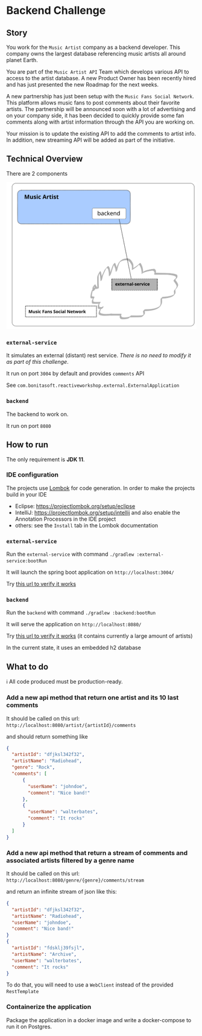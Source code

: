 # Backend Challenge

## Story


You work for the `Music Artist` company as a backend developer.
This company owns the largest database referencing music artists all around planet Earth.

You are part of the `Music Artist API` Team which develops various API to access to the artist database.
A new Product Owner has been recently hired and has just presented the new Roadmap for the next weeks.

A new partnership has just been setup with the `Music Fans Social Network`. This platform allows music fans to post comments
about their favorite artists. The partnership will be announced soon with a lot of advertising and on your company side,
it has been decided to quickly provide some fan comments along with artist information through the API you are working on.

Your mission is to update the existing API to add the comments to artist info. In addition, new streaming API will be added
as part of the initiative.



## Technical Overview

There are 2 components

![macro architecture](doc/macro_architecture.svg)



### `external-service`

It simulates an external (distant) rest service. *There is no need to modify it as part of this challenge*.

It run on port `3004` by default and provides `comments` API

See `com.bonitasoft.reactiveworkshop.external.ExternalApplication` 

### `backend`

The backend to work on.

It run on port `8080`


## How to run

The only requirement is **JDK 11**.

### IDE configuration

The projects use [Lombok](https://projectlombok.org/) for code generation. In order to make the projects build in your IDE
* Eclipse: https://projectlombok.org/setup/eclipse
* IntelliJ: https://projectlombok.org/setup/intellij and also enable the Annotation Processors in the IDE project
* others: see the `Install` tab in the Lombok documentation



### `external-service`

Run the `external-service` with command `./gradlew :external-service:bootRun`

It  will launch the spring boot application on `http://localhost:3004/`

Try [this url to verify it works](http://localhost:3004/comments/last10)

### `backend`

Run the `backend` with command `./gradlew :backend:bootRun`

It will serve the application on `http://localhost:8080/`

Try [this url to verify it works](http://localhost:8080/artists) (it contains currently a large amount of artists)

In the current state, it uses an embedded h2 database


## What to do

:information_source: All code produced must be production-ready.

### Add a new api method that return one artist and its 10 last comments

It should be called on this url: `http://localhost:8080/artist/{artistId}/comments`

and should return something like
```json
{ 
  "artistId": "dfjksl342f32",
  "artistName": "Radiohead",
  "genre": "Rock",
  "comments": [
      {
        "userName": "johndoe",
        "comment": "Nice band!"
      },
      {
        "userName": "walterbates",
        "comment": "It rocks"
      }
  ]
}
```

### Add a new api method that return a stream of comments and associated artists filtered by a genre name

It should be called on this url: `http://localhost:8080/genre/{genre}/comments/stream`

and return an infinite stream of json like this:

```json
{
  "artistId": "dfjksl342f32",
  "artistName": "Radiohead",
  "userName": "johndoe",
  "comment": "Nice band!"
}
{
  "artistId": "fdsklj39fsjl",
  "artistName": "Archive",
  "userName": "walterbates",
  "comment": "It rocks"
}
```

To do that, you will need to use a `WebClient` instead of the provided `RestTemplate`

### Containerize the application

Package the application in a docker image and write a docker-compose to run it on Postgres.


